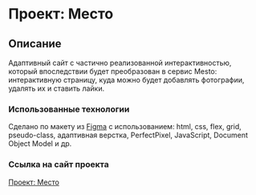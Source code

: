 # Проект: Место

## Описание

Адаптивный сайт с частично реализованной интерактивностью, который впоследствии будет преобразован в сервис Mesto: интерактивную страницу, куда можно будет добавлять фотографии, удалять их и ставить лайки.

### Использованные технологии

Сделано по макету из [Figma](https://www.figma.com/file/2cn9N9jSkmxD84oJik7xL7/JavaScript.-Sprint-4?node-id=0%3A1 "https://www.figma.com/file/2cn9N9jSkmxD84oJik7xL7/JavaScript.-Sprint-4?node-id=0%3A1") с использованием: html, css, flex, grid, pseudo-class, адаптивная верстка, PerfectPixel, JavaScript, Document Object Model и др.

### Ссылка на сайт проекта

[Проект: Место](https://yryryk.github.io/mesto/ "https://yryryk.github.io/mesto/")
